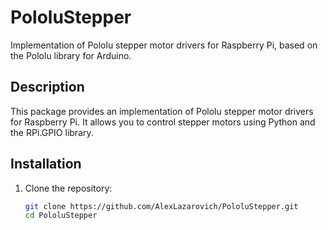 # PololuStepper

Implementation of Pololu stepper motor drivers for Raspberry Pi, based on the Pololu library for Arduino.

## Description

This package provides an implementation of Pololu stepper motor drivers for Raspberry Pi. It allows you to control stepper motors using Python and the RPi.GPIO library.

## Installation

1. Clone the repository:

   ```bash
   git clone https://github.com/AlexLazarovich/PololuStepper.git
   cd PololuStepper
